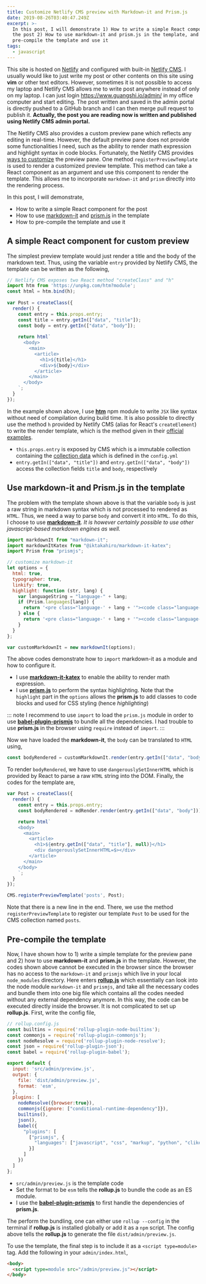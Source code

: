 ```yaml
---
title: Customize Netlify CMS preview with Markdown-it and Prism.js
date: 2019-08-26T03:40:47.249Z
excerpt: >-
  In this post, I will demonstrate 1) How to write a simple React component for
  the post 2) How to use markdown-it and prism.js in the template, and 3) How to
  pre-compile the template and use it
tags:
  - javascript
---
```

This site is hosted on [Netlify](https://www.netlify.com/) and configured with built-in [Netlify CMS](https://www.netlifycms.org/). I usually would like to just write my post or other contents on this site using **vim** or other text editors. However, sometimes it is not possible to access my laptop and Netlify CMS allows me to write post anywhere instead of only on my laptop. I can just login https://www.guangshi.io/admin/ in my office computer and start editing. The post written and saved in the admin portal is directly pushed to a GitHub branch and I can then merge pull request to publish it. **Actually, the post you are reading now is written and published using Netlify CMS admin portal.**
 
The Netlify CMS also provides a custom preview pane which reflects any editing in real-time. However, the default preview pane does not provide some functionalities I need, such as the ability to render math expression and highlight syntax in code blocks. Fortunately, the Netlify CMS provides [ways to customize](https://www.netlifycms.org/docs/customization/) the preview pane. One method `registerPreviewTemplate` is used to render a customized preview template. This method can take a React component as an argument and use this component to render the template. This allows me to incorporate `markdown-it` and `prism` directly into the rendering process.
 
In this post, I will demonstrate,
 
* How to write a simple React component for the post
* How to use [markdown-it](https://github.com/markdown-it/markdown-it) and [prism.js](https://prismjs.com/) in the template
* How to pre-compile the template and use it
 
## A simple React component for custom preview
 
The simplest preview template would just render a title and the body of the markdown text. Thus, using the variable `entry` provided by Netlify CMS, the template can be written as the following,
 
```js
// Netlify CMS exposes two React method "createClass" and "h"
import htm from 'https://unpkg.com/htm?module';
const html = htm.bind(h); 
 
var Post = createClass({
  render() {
    const entry = this.props.entry;
    const title = entry.getIn(["data", "title"]);
    const body = entry.getIn(["data", "body"]);
 
    return html`
      <body>
        <main>
          <article>
            <h1>${title}</h1>
            <div>${body}</div>
          </article>
        </main>
      </body>
    `;
  }
});
```
In the example shown above, I use [**htm**](https://www.npmjs.com/package/htm) npm module to write `JSX` like syntax without need of compilation during build time. It is also possible to directly use the method `h` provided by Netlify CMS (alias for React's `createElement`) to write the render template, which is the method given in their [official examples](https://www.netlifycms.org/docs/customization/#registerpreviewtemplate). 
 
* `this.props.entry` is exposed by CMS which is a immutable collection containing the [collection data](https://www.netlifycms.org/docs/collection-types/) which is defined in the `config.yml`
* `entry.getIn(["data", "title"])` and `entry.getIn(["data", "body"])` access the collection fields `title` and `body`, respectively
 
 
## Use markdown-it and Prism.js in the template
 
The problem with the template shown above is that the variable `body` is just a raw string in markdown syntax which is not processed to rendered as `HTML`. Thus, we need a way to parse `body` and convert it into `HTML`. To do this, I choose to use [**markdown-it**](https://github.com/markdown-it/markdown-it). *It is however certainly possible to use other javascript-based markdown engines as well.* 
 
 
```js
import markdownIt from "markdown-it";
import markdownItKatex from "@iktakahiro/markdown-it-katex";
import Prism from "prismjs";

// customize markdown-it
let options = {
  html: true,
  typographer: true,
  linkify: true,
  highlight: function (str, lang) {
    var languageString = "language-" + lang;
    if (Prism.languages[lang]) {
      return '<pre class="language-' + lang + '"><code class="language-' + lang + '">' + Prism.highlight(str, Prism.languages[lang], lang) + '</code></pre>';
    } else {
      return '<pre class="language-' + lang + '"><code class="language-' + lang + '">' + Prism.util.encode(str) + '</code></pre>';
    }
  }
};

var customMarkdownIt = new markdownIt(options);
```
 
The above codes demonstrate how to `import` markdown-it as a module and how to configure it.
 
* I use [**markdown-it-katex**](https://www.npmjs.com/package/@iktakahiro/markdown-it-katex) to enable the ability to render math expression.
* I use [**prism.js**](https://prismjs.com) to perform the syntax highlighting. Note that the `highlight` part in the `options` allows the **prism.js** to add classes to code blocks and used for CSS styling (hence *highlighting*)
 
::: note
I recommend to use `import` to load the `prism.js` module in order to use [**babel-plugin-prismjs**](https://github.com/mAAdhaTTah/babel-plugin-prismjs) to bundle all the dependencies. I had trouble to use **prism.js** in the browser using `require` instead of `import`.
:::
 
Now we have loaded the **markdown-it**, the `body` can be translated to `HTML` using,
 
```js
const bodyRendered = customMarkdownIt.render(entry.getIn(["data", "body"]));
```
 
To render `bodyRendered`, we have to use `dangerouslySetInnerHTML` which is provided by React to parse a raw `HTML` string into the DOM. Finally, the codes for the template are,
 
```js
var Post = createClass({
  render() {
    const entry = this.props.entry;
    const bodyRendered = mdRender.render(entry.getIn(["data", "body"]));

    return html`
    <body>
      <main>
        <article>
          <h1>${entry.getIn(["data", "title"], null)}</h1>
          <div dangerouslySetInnerHTML=$></div>
        </article>
      </main>
    </body>
    `;
  }
});

CMS.registerPreviewTemplate('posts', Post);
```
 
Note that there is a new line in the end. There, we use the method `registerPreviewTemplate` to register our template `Post` to be used for the CMS collection named `posts`.
 
## Pre-compile the template
 
Now, I have shown how to 1) write a simple template for the preview pane and 2) how to use **markdown-it** and **prism.js** in the template. However, the codes shown above cannot be executed in the browser since the browser has no access to the `markdown-it` and `prismjs` which live in your local `node_modules` directory. Here enters [**rollup.js**](https://www.npmjs.com/package/rollup) which essentially can look into the node module `markdown-it` and `prismjs`, and take all the necessary codes and bundle them into one big file which contains all the codes needed without any external dependency anymore. In this way, the code can be executed directly inside the browser. It is not complicated to set up **rollup.js**. First, write the config file,
 
```js
// rollup.config.js
const builtins = require('rollup-plugin-node-builtins');
const commonjs = require('rollup-plugin-commonjs');
const nodeResolve = require('rollup-plugin-node-resolve');
const json = require('rollup-plugin-json');
const babel = require('rollup-plugin-babel');

export default {
  input: 'src/admin/preview.js',
  output: {
    file: 'dist/admin/preview.js',
    format: 'esm',
  },
  plugins: [
    nodeResolve({browser:true}),
    commonjs({ignore: ["conditional-runtime-dependency"]}),
    builtins(),
    json(),
    babel({
      "plugins": [
        ["prismjs", {
          "languages": ["javascript", "css", "markup", "python", "clike"]
        }]
      ]
    })
  ]
};
```
 
* `src/admin/preview.js` is the template code
* Set the format to be `esm` tells the **rollup.js** to bundle the code as an ES module.
* I use the [**babel-plugin-prismjs**](https://github.com/mAAdhaTTah/babel-plugin-prismjs) to first handle the dependencies of **prism.js**.
 
The perform the bundling, one can either use `rollup --config` in the terminal if **rollup.js** is installed globally or add it as a `npm` script. The config above tells the **rollup.js** to generate the file `dist/admin/preview.js`. 
 
To use the template, the final step is to include it as a `<script type=module>` tag. Add the following in your `admin/index.html`,
 
```html
<body>
  <script type=module src="/admin/preview.js"></script>
</body>
```
 
